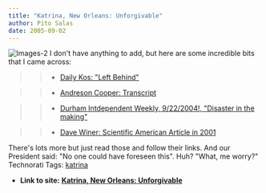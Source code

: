 ```yaml
---
title: "Katrina, New Orleans: Unforgivable"
author: Pito Salas
date: 2005-09-02
---
```


![Images-2](https://i0.wp.com/s3.media.squarespace.com/production/1075723/12829350/weblogs/images/images-2.jpg?resize=104%2C133)
I don't have anything to add, but here are some incredible bits that I came
across:

>>

>>   * [Daily Kos: "Left
Behind"](<http://www.dailykos.com/storyonly/2005/9/2/31040/36581>)

>>   * [Andreson Cooper:
Transcript](<http://transcripts.cnn.com/TRANSCRIPTS/0509/01/acd.01.html>)

>>   * [Durham Intdependent Weekly, 9/22/2004!, "Disaster in the
making"](<http://www.indyweek.com/durham/2004-09-22/cover.htm>)

>>   * [Dave Winer: Scientific American Article in
2001](<http://archive.scripting.com/2005/09/02#When:7:10:14AM>)

>>

There's lots more but just read those and follow their links. And our
President said: "No one could have foreseen this". Huh? "What, me worry?"
Technorati Tags: [katrina](<http://www.technorati.com/tag/katrina>)


* **Link to site:** **[Katrina, New Orleans: Unforgivable](None)**
